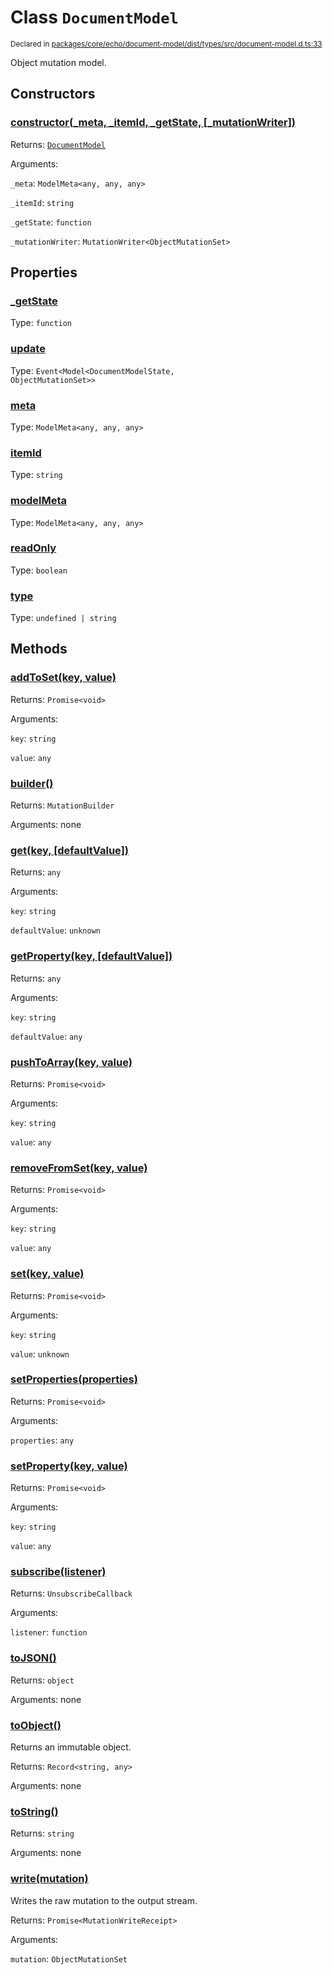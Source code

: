# Class `DocumentModel`
<sub>Declared in [packages/core/echo/document-model/dist/types/src/document-model.d.ts:33]()</sub>


Object mutation model.

## Constructors
### [constructor(_meta, _itemId, _getState, \[_mutationWriter\])]()


Returns: <code>[DocumentModel](/api/@dxos/client/classes/DocumentModel)</code>

Arguments: 

`_meta`: <code>ModelMeta&lt;any, any, any&gt;</code>

`_itemId`: <code>string</code>

`_getState`: <code>function</code>

`_mutationWriter`: <code>MutationWriter&lt;ObjectMutationSet&gt;</code>

## Properties
### [_getState]()
Type: <code>function</code>
### [update]()
Type: <code>Event&lt;Model&lt;DocumentModelState, ObjectMutationSet&gt;&gt;</code>
### [meta]()
Type: <code>ModelMeta&lt;any, any, any&gt;</code>
### [itemId]()
Type: <code>string</code>
### [modelMeta]()
Type: <code>ModelMeta&lt;any, any, any&gt;</code>
### [readOnly]()
Type: <code>boolean</code>
### [type]()
Type: <code>undefined | string</code>

## Methods
### [addToSet(key, value)]()


Returns: <code>Promise&lt;void&gt;</code>

Arguments: 

`key`: <code>string</code>

`value`: <code>any</code>
### [builder()]()


Returns: <code>MutationBuilder</code>

Arguments: none
### [get(key, \[defaultValue\])]()


Returns: <code>any</code>

Arguments: 

`key`: <code>string</code>

`defaultValue`: <code>unknown</code>
### [getProperty(key, \[defaultValue\])]()


Returns: <code>any</code>

Arguments: 

`key`: <code>string</code>

`defaultValue`: <code>any</code>
### [pushToArray(key, value)]()


Returns: <code>Promise&lt;void&gt;</code>

Arguments: 

`key`: <code>string</code>

`value`: <code>any</code>
### [removeFromSet(key, value)]()


Returns: <code>Promise&lt;void&gt;</code>

Arguments: 

`key`: <code>string</code>

`value`: <code>any</code>
### [set(key, value)]()


Returns: <code>Promise&lt;void&gt;</code>

Arguments: 

`key`: <code>string</code>

`value`: <code>unknown</code>
### [setProperties(properties)]()


Returns: <code>Promise&lt;void&gt;</code>

Arguments: 

`properties`: <code>any</code>
### [setProperty(key, value)]()


Returns: <code>Promise&lt;void&gt;</code>

Arguments: 

`key`: <code>string</code>

`value`: <code>any</code>
### [subscribe(listener)]()


Returns: <code>UnsubscribeCallback</code>

Arguments: 

`listener`: <code>function</code>
### [toJSON()]()


Returns: <code>object</code>

Arguments: none
### [toObject()]()


Returns an immutable object.

Returns: <code>Record&lt;string, any&gt;</code>

Arguments: none
### [toString()]()


Returns: <code>string</code>

Arguments: none
### [write(mutation)]()


Writes the raw mutation to the output stream.

Returns: <code>Promise&lt;MutationWriteReceipt&gt;</code>

Arguments: 

`mutation`: <code>ObjectMutationSet</code>